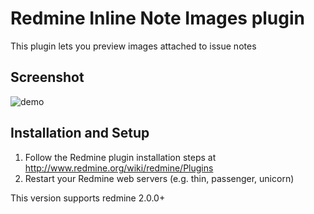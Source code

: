 Redmine Inline Note Images plugin
=======================

This plugin lets you preview images attached to issue notes

Screenshot
-----------

![demo](https://raw.github.com/anjlab/redmine_inline_note_images_plugin/master/demo.png)

Installation and Setup
----------------------

1. Follow the Redmine plugin installation steps at http://www.redmine.org/wiki/redmine/Plugins
2. Restart your Redmine web servers (e.g. thin, passenger, unicorn)

This version supports redmine 2.0.0+
